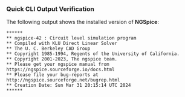 ### Quick CLI Output Verification

The following output shows the installed version of **NGSpice**:

```text
******
** ngspice-42 : Circuit level simulation program
** Compiled with KLU Direct Linear Solver
** The U. C. Berkeley CAD Group
** Copyright 1985-1994, Regents of the University of California.
** Copyright 2001-2023, The ngspice team.
** Please get your ngspice manual from https://ngspice.sourceforge.io/docs.html
** Please file your bug-reports at http://ngspice.sourceforge.net/bugrep.html
** Creation Date: Sun Mar 31 20:15:14 UTC 2024
******
